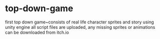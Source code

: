 # top-down-game
first top down game~consists of real life character sprites and story  using unity engine
all script files are uploaded, any missing sprites or animations can be downloaded from itch.io
